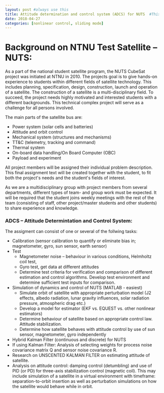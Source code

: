 ```yaml
---
layout: post #always use this
title: Attitude determination and control system (ADCS) for NUTS  #This becomes the title of the page
date: 2018-04-27
categories: [nonlinear control, sliding mode]
---
```

# Background on NTNU Test Satellite – NUTS: #

As a part of the national student satellite program, the NUTS CubeSat project was initiated at NTNU in 2010. The projects goal is to give hands-on experience to students within different fields of satellite technology. This includes planning, specification, design, construction, launch and operation of a satellite.
The construction of a satellite is a multi-disciplinary field. To succeed, the project needs highly motivated and interested students with a different backgrounds. This technical complex project will serve as a challenge for all persons involved.
 
The main parts of the satellite bus are:
 
* Power system (solar cells and batteries)
* Attitude and orbit control
* Mechanical system (structures and mechanisms)
* TT&C (telemetry, tracking and command)
* Thermal system
* On-board data handling/On Board Computer (OBC)
* Payload and experiment
 
All project members will be assigned their individual problem description. This final assignment text will be created together with the student, to fit both the project's needs and the student's fields of interest.
 
As we are a multidisciplinary group with project members from several departments, different types of team- and group work must be expected. It will be required that the student joins weekly meetings with the rest of the team (consisting of staff, other project/master students and other students) to share experience and knowledge.
 

### ADCS – Attitude Determintation and Control System: ###
The assigment can consist of one or several of the follwing tasks:

* Calibration (sensor calibration to quantify or eliminate bias in; magnetometer, gyro, sun sensor, earth sensor)
* Test
  * Magnetometer noise – behaviour in various conditions, Helmholtz coil test, 
  * Gyro test, get data at different attitudes
  * Determine test criteria for verification and comparison of different estimation and control algorithms. Develop test environment and determine sufficient test inputs for comparison.
* Simulation of dynamics and control of NUTS (MATLAB - easiest)
  * Simulate orbit of satellite with appropriate perturbation model (J2 effects, albedo radiation, lunar gravity influences, solar radiation pressure, atmospheric drag etc.)
  * Develop a model for estimator (EKF vs. EQUEST vs. other nonlinear estimators)
  * Determine behaviour of satellite based on appropriate control law. Attitude stabilization.
  * Determine how satellite behaves with attitude control by use of sun sensor, magnetometer, gyro independently
* Hybrid Kalman Filter (continuous and discrete) for NUTS
* If using Kalman Filter: Analysis of selecting weights for process noise covariance matrix Q and sensor noise covariance R.
* Research on UNSCENTED KALMAN FILTER on estimating attitude of satellite.
* Analysis on attitude control: damping control (detumbling) and use of PID (or PD) for three-axis stabilization control (magnetic coil). This may include simulation of a satellite in a virtual environment with timeframe: separation-to-orbit insertion as well as perturbation simulations on how the satellite would behave while in orbit.



